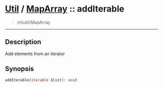 # [Util](Util.md) / [MapArray](Util-MapArray.md) :: addIterable
 > im\util\MapArray
____

## Description
Add elements from an iterator

## Synopsis
```php
addIterable(iterable $list): void
```
